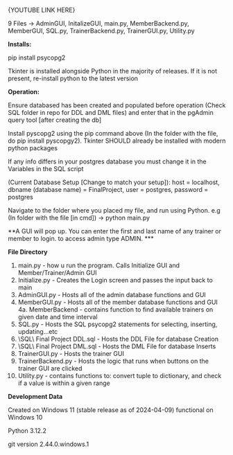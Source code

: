 {YOUTUBE LINK HERE}

9 Files -> AdminGUI, InitalizeGUI, main.py, MemberBackend.py, MemberGUI, SQL.py, TrainerBackend.py, TrainerGUI.py, Utility.py

**Installs:**

pip install psycopg2

Tkinter is installed alongside Python in the majority of releases. If it is not present, re-install python to the latest version

**Operation:**

Ensure databased has been created and populated before operation (Check SQL folder in repo for DDL and DML files) and enter that in the pgAdmin query tool [after creating the db]

Install pyscopg2 using the pip command above (In the folder with the file, do pip install pyscopgy2). Tkinter SHOULD already be installed with modern python packages

If any info differs in your postgres database you must change it in the Variables in the SQL script

(Current Database Setup [Change to match your setup]): host = localhost, dbname (database name) = FinalProject, user = postgres, password = postgres

Navigate to the folder where you placed my file, and run using Python. e.g (In folder with the file [in cmd]) -> python main.py

**A GUI will pop up. You can enter the first and last name of any trainer or member to login. to access admin type ADMIN. ***

**File Directory**
1. main.py - how u run the program. Calls Initialize GUI and Member/Trainer/Admin GUI
2. Initialize.py - Creates the Login screen and passes the input back to main
3. AdminGUI.py - Hosts all of the admin database functions and GUI
4. MemberGUI.py - Hosts all of the member database functions and GUI
    4a. MemberBackend - contains function to find available trainers on given date and time interval
5. SQL.py - Hosts the SQL psycopg2 statements for selecting, inserting, updating...etc
6. \SQL\ Final Project DDL.sql - Hosts the DDL File for database Creation
7. \SQL\ Final Project DML.sql - Hosts the DML File for database Inserts
8. TrainerGUI.py - Hosts the trainer GUI
9. TrainerBackend.py - Hosts the logic that runs when buttons on the trainer GUI are clicked
10. Utility.py - contains functions to: convert tuple to dictionary, and check if a value is within a given range

**Development Data**

Created on Windows 11 (stable release as of 2024-04-09)
    functional on Windows 10

Python 3.12.2

git version 2.44.0.windows.1
